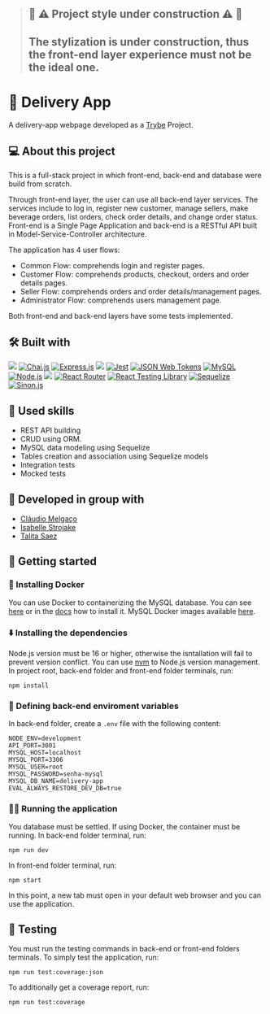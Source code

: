 > ## :construction: ⚠️ Project style under construction ⚠️ :construction:
>
> ## The stylization is under construction, thus the front-end layer experience must not be the ideal one.
 
# 🛵 Delivery App
A delivery-app webpage developed as a [Trybe](https://www.betrybe.com) Project.

## 💻 About this project
This is a full-stack project in which front-end, back-end and database were build from scratch.

Through front-end layer, the user can use all back-end layer services. The services include to log in, register new customer, manage sellers, make beverage orders, list orders, check order details, and change order status. Front-end is a Single Page Application and back-end is a RESTful API built in Model-Service-Controller architecture.

The application has 4 user flows:
- Common Flow: comprehends login and register pages.
- Customer Flow: comprehends products, checkout, orders and order details pages.
- Seller Flow: comprehends orders and order details/management pages.
- Administrator Flow: comprehends users management page.

Both front-end and back-end layers have some tests implemented.

## 🛠️ Built with
<a href="https://www.w3.org/TR/CSS/#css" target="_blank" rel="noreferrer"><img src="https://img.shields.io/badge/CSS3-1572B6?style=for-the-badge&logo=css3&logoColor=white" /></a>
<a href="https://www.chaijs.com" target="_blank" rel="noreferrer"><img src="https://img.shields.io/badge/chai.js-323330?style=for-the-badge&logo=chai&logoColor=red" alt="Chai.js" /></a>
<a href="https://expressjs.com" target="_blank" rel="noreferrer"><img src="https://img.shields.io/badge/express.js-%23404d59.svg?style=for-the-badge&logo=express&logoColor=%2361DAFB" alt="Express.js" /></a>
<a href="https://developer.mozilla.org/en-US/docs/Web/JavaScript" target="_blank" rel="noreferrer"><img src="https://img.shields.io/badge/JavaScript-F7DF1E?style=for-the-badge&logo=javascript&logoColor=black" /></a>
<a href="https://jestjs.io" target="_blank" rel="noreferrer"><img src="https://img.shields.io/badge/-jest-%23C21325?style=for-the-badge&logo=jest&logoColor=white" alt="Jest" /></a>
<a href="https://jwt.io" target="_blank" rel="noreferrer"><img src="https://img.shields.io/badge/JWT-black?style=for-the-badge&logo=JSON%20web%20tokens" alt="JSON Web Tokens" /></a>
<a href="https://www.mysql.com" target="_blank" rel="noreferrer"><img src="https://img.shields.io/badge/mysql-%2300f.svg?style=for-the-badge&logo=mysql&logoColor=white" alt="MySQL" /></a>
<a href="https://nodejs.org/en/" target="_blank" rel="noreferrer"><img src="https://img.shields.io/badge/node.js-6DA55F?style=for-the-badge&logo=node.js&logoColor=white" alt="Node.js" /></a>
<a href="https://reactjs.org/docs/getting-started.html" target="_blank" rel="noreferrer"><img src="https://img.shields.io/badge/React-20232A?style=for-the-badge&logo=react&logoColor=61DAFB" /></a>
<a href="https://reactrouter.com/en/main" target="_blank" rel="noreferrer"><img src="https://img.shields.io/badge/React_Router-CA4245?style=for-the-badge&logo=react-router&logoColor=white" alt="React Router" /></a>
<a href="https://testing-library.com/docs/react-testing-library/intro/" target="_blank" rel="noreferrer"><img src="https://img.shields.io/badge/-TestingLibrary-%23E33332?style=for-the-badge&logo=testing-library&logoColor=white" alt="React Testing Library" /></a>
<a href="https://sequelize.org" target="_blank" rel="noreferrer"><img src="https://img.shields.io/badge/Sequelize-52B0E7?style=for-the-badge&logo=Sequelize&logoColor=white" alt="Sequelize" /></a>
<a href="https://sinonjs.org" target="_blank" rel="noreferrer"><img src="https://img.shields.io/badge/sinon.js-323330?style=for-the-badge&logo=sinon" alt="Sinon.js" /></a>

## 🎯 Used skills
- REST API building
- CRUD using ORM.
- MySQL data modeling using Sequelize
- Tables creation and association using Sequelize models
- Integration tests
- Mocked tests

## 👥 Developed in group with
- [Cláudio Melgaço](https://github.com/melgacoc)
- [Isabelle Strojake](https://github.com/isabellestrojake)
- [Talita Saez](https://github.com/talitasaez)

## 🏁 Getting started
### 🐳 Installing Docker
You can use Docker to containerizing the  MySQL database. You can see [here](https://www.digitalocean.com/community/tutorials/how-to-install-and-use-docker-compose-on-ubuntu-20-04-pt) or in the [docs](https://docs.docker.com/compose/install/) how to install it.
MySQL Docker images available [here](https://hub.docker.com/_/mysql).

### ⬇️ Installing the dependencies
Node.js version must be 16 or higher, otherwise the isntallation will fail to prevent version conflict. You can use [nvm](https://github.com/nvm-sh/nvm#installing-and-updating) to Node.js version management.
In project root, back-end folder and front-end folder terminals, run:
```
npm install
```

### 🌱 Defining back-end enviroment variables
In back-end folder, create a `.env` file with the following content:
```
NODE_ENV=development
API_PORT=3001
MYSQL_HOST=localhost
MYSQL_PORT=3306
MYSQL_USER=root
MYSQL_PASSWORD=senha-mysql
MYSQL_DB_NAME=delivery-app
EVAL_ALWAYS_RESTORE_DEV_DB=true
```

### 🏃‍♀ Running the application
You database must be settled. If using Docker, the container must be running.
In back-end folder terminal, run:
```
npm run dev
```
In front-end folder terminal, run:
```
npm start
```
In this point, a new tab must open in your default web browser and you can use the application.

## 🧪 Testing
You must run the testing commands in back-end or front-end folders terminals. 
To simply test the application, run:
```
npm run test:coverage:json
```
To additionally get a coverage report, run:
```
npm run test:coverage
```


